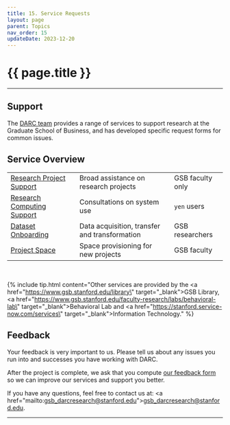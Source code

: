 ```yaml
---
title: 15. Service Requests
layout: page 
parent: Topics 
nav_order: 15
updateDate: 2023-12-20
---
```

# {{ page.title }}
---

## Support 
The <a href="https://www.gsb.stanford.edu/faculty-research/darc" target="_blank">DARC team</a> provides a range of services to support research at the Graduate School of Business, and has developed specific request forms for common issues.

## Service Overview

|   |   |   |
|---|---|---|
| <a href="https://rcpedia.stanford.edu/services/researchSupportRequest.html" target="_blank">Research Project Support</a>  | Broad assistance on research projects | GSB faculty only
| <a href="https://rcpedia.stanford.edu/services/rcSupport.html" target="_blank">Research Computing Support</a>  | Consultations on system use  | `yen` users
| <a href="https://rcpedia.stanford.edu/services/onboardNewData.html" target="_blank">Dataset Onboarding</a>  | Data acquisition, transfer and transformation  | GSB researchers
| <a href="https://rcpedia.stanford.edu/services/newProject.html" target="_blank">Project Space</a>  | Space provisioning for new projects | GSB faculty

<br>

{% include tip.html content="Other services are provided by the <a href=\"https://www.gsb.stanford.edu/library\" target=\"_blank\">GSB Library</a>, <a href=\"https://www.gsb.stanford.edu/faculty-research/labs/behavioral-lab\" target=\"_blank\">Behavioral Lab</a> and <a href=\"https://stanford.service-now.com/services\" target=\"_blank\">Information Technology</a>." %}


## Feedback

Your feedback is very important to us. Please tell us about any issues you run
into and successes you have working with DARC. 

After the project is complete, we ask that you compute <a href="https://darc.stanford.edu/feedback" target="_blank">our feedback form</a> so we can improve our services and support you better.

If you have any questions, feel free to contact us at: <a href=\"mailto:gsb_darcresearch@stanford.edu\">gsb_darcresearch@stanford.edu</a>. 

---
